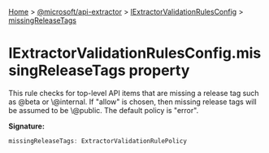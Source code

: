 [Home](./index) &gt; [@microsoft/api-extractor](./api-extractor.md) &gt; [IExtractorValidationRulesConfig](./api-extractor.iextractorvalidationrulesconfig.md) &gt; [missingReleaseTags](./api-extractor.iextractorvalidationrulesconfig.missingreleasetags.md)

# IExtractorValidationRulesConfig.missingReleaseTags property

This rule checks for top-level API items that are missing a release tag such as @beta or \\@internal. If "allow" is chosen, then missing release tags will be assumed to be \\@public. The default policy is "error".

**Signature:**
```javascript
missingReleaseTags: ExtractorValidationRulePolicy
```
